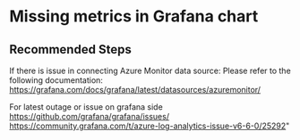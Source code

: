 <properties
  pagetitle="Missing metrics in Grafana chart "
  service=""
  resource=""
  ms.author="rashmia"
  selfhelptype="Generic"
  supporttopicids="32740224"
  productpesids="17083"
  cloudenvironments="public, fairfax, mooncake, blackforest, ussec, usnat"
  disableclouds=""
  articleid="59ab2884-1c4e-429b-bdfc-e19aa2868a05"
  ownershipid="AzureMonitoring_Essentials" />
# Missing metrics in Grafana chart 


## **Recommended Steps**

If there is issue in connecting Azure Monitor data source: Please refer to the following  documentation: 
https://grafana.com/docs/grafana/latest/datasources/azuremonitor/

For latest outage or issue on grafana side
https://github.com/grafana/grafana/issues/
https://community.grafana.com/t/azure-log-analytics-issue-v6-6-0/25292"